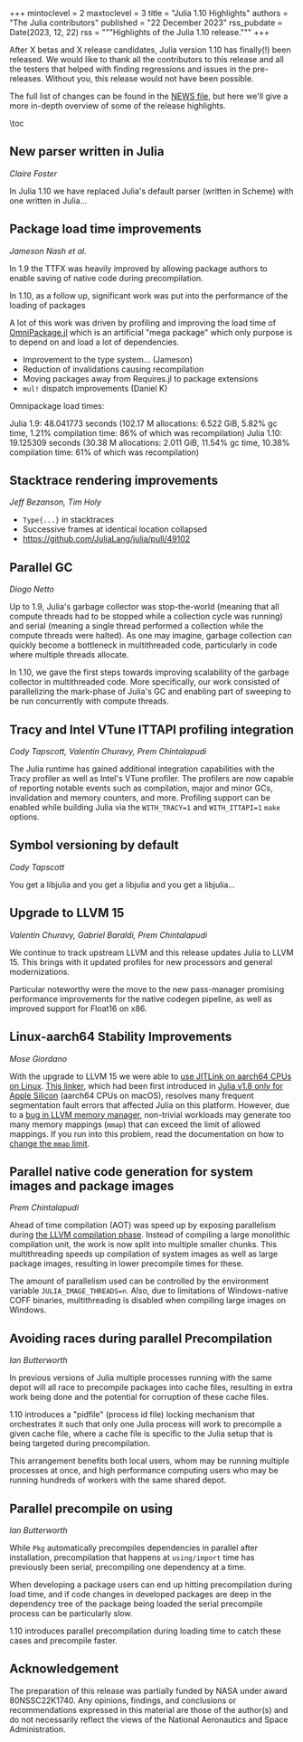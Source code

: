 +++
mintoclevel = 2
maxtoclevel = 3
title = "Julia 1.10 Highlights"
authors = "The Julia contributors"
published = "22 December 2023"
rss_pubdate = Date(2023, 12, 22)
rss = """Highlights of the Julia 1.10 release."""
+++


After X betas and X release candidates, Julia version 1.10 has finally(!) been released. We would like to thank all the contributors to this release and all the testers that helped with finding regressions and issues in the pre-releases. Without you, this release would not have been possible.

The full list of changes can be found in the [NEWS file](https://github.com/JuliaLang/julia/blob/release-1.10/NEWS.md), but here we'll give a more in-depth overview of some of the release highlights.

\toc

## New parser written in Julia

*Claire Foster*

In Julia 1.10 we have replaced Julia's default parser (written in Scheme) with one written in Julia...

## Package load time improvements

*Jameson Nash et al.*

In 1.9 the TTFX was heavily improved by allowing package authors to enable saving of native code during precompilation.

In 1.10, as a follow up, significant work was put into the performance of the loading of packages

A lot of this work was driven by profiling and improving the load time of [OmniPackage.jl](https://github.com/JuliaComputing/OmniPackage.jl) which is an artificial "mega package" which only purpose is to depend on and load a lot of dependencies.

- Improvement to the type system... (Jameson)
- Reduction of invalidations causing recompilation
- Moving packages away from Requires.jl to package extensions
- `mul!` dispatch improvements (Daniel K)

Omnipackage load times:

Julia 1.9: 48.041773 seconds (102.17 M allocations: 6.522 GiB, 5.82% gc time, 1.21% compilation time: 86% of which was recompilation)
Julia 1.10: 19.125309 seconds (30.38 M allocations: 2.011 GiB, 11.54% gc time, 10.38% compilation time: 61% of which was recompilation)

## Stacktrace rendering improvements

*Jeff Bezanson, Tim Holy*

- `Type{...}` in stacktraces
- Successive frames at identical location collapsed
- https://github.com/JuliaLang/julia/pull/49102


## Parallel GC

*Diogo Netto*

Up to 1.9, Julia's garbage collector was stop-the-world (meaning that all compute threads had to be stopped while a collection cycle was running) and serial (meaning a single thread performed a collection while the compute threads were halted). As one may imagine, garbage collection can quickly become a bottleneck in multithreaded code, particularly in code where multiple threads allocate.

In 1.10, we gave the first steps towards improving scalability of the garbage collector in multithreaded code. More specifically, our work consisted of parallelizing the mark-phase of Julia's GC and enabling part of sweeping to be run concurrently with compute threads.

## Tracy and Intel VTune ITTAPI profiling integration

*Cody Tapscott, Valentin Churavy, Prem Chintalapudi*

The Julia runtime has gained additional integration capabilities with the Tracy profiler as well as Intel's VTune profiler. The profilers are now capable of reporting notable events such as compilation, major and minor GCs, invalidation and memory counters, and more. Profiling support can be enabled while building Julia via the `WITH_TRACY=1` and `WITH_ITTAPI=1` `make` options.

<Screenshot Tracy> </Screenshot>

<Screenshot VTune></Screenshot>

## Symbol versioning by default

*Cody Tapscott*

You get a libjulia and you get a libjulia and you get a libjulia...

## Upgrade to LLVM 15

*Valentin Churavy, Gabriel Baraldi, Prem Chintalapudi*

We continue to track upstream LLVM and this release updates Julia to LLVM 15. This brings with it updated profiles for new processors and general modernizations.

Particular noteworthy were the move to the new pass-manager promising performance improvements for the native codegen pipeline, as well as
improved support for Float16 on x86.

## Linux-aarch64 Stability Improvements

*Mose Giordano*

With the upgrade to LLVM 15 we were able to [use JITLink on aarch64 CPUs on Linux](https://github.com/JuliaLang/julia/pull/49745).  [This linker](https://llvm.org/docs/JITLink.html), which had been first introduced in [Julia v1.8 only for Apple Silicon](https://julialang.org/blog/2022/08/julia-1.8-highlights/#improved_support_for_apple_silicon) (aarch64 CPUs on macOS), resolves many frequent segmentation fault errors that affected Julia on this platform.  However, due to a [bug in LLVM memory manager](https://github.com/llvm/llvm-project/issues/63236), non-trivial workloads may generate too many memory mappings (`mmap`) that can exceed the limit of allowed mappings.  If you run into this problem, read the documentation on how to [change the `mmap` limit](https://docs.julialang.org/en/v1.10.0/devdocs/build/arm/#AArch64-(ARMv8)).

## Parallel native code generation for system images and package images

*Prem Chintalapudi*

Ahead of time compilation (AOT) was speed up by exposing parallelism during [the LLVM compilation phase](https://github.com/JuliaLang/julia/pull/47797). Instead of compiling a large monolithic compilation unit, the work is now split into multiple smaller chunks. This multithreading speeds up compilation of system images as well as large package images, resulting in lower precompile times for these.

The amount of parallelism used can be controlled by the environment variable `JULIA_IMAGE_THREADS=n`. Also, due to limitations of Windows-native COFF binaries, multithreading is disabled when compiling large images on Windows.

## Avoiding races during parallel Precompilation

*Ian Butterworth*

In previous versions of Julia multiple processes running with the same depot will all race to precompile packages into cache files, resulting in extra work being done and the potential for corruption of these cache files.

1.10 introduces a "pidfile" (process id file) locking mechanism that orchestrates it such that only one Julia process will work to precompile a given cache file, where a cache file is specific to the Julia setup that is being targeted during precompilation.

This arrangement benefits both local users, whom may be running multiple processes at once, and high performance computing users who may be running hundreds of workers with the same shared depot.

## Parallel precompile on using

*Ian Butterworth*

While `Pkg` automatically precompiles dependencies in parallel after installation, precompilation  that happens at `using/import` time has previously been serial, precompiling one dependency at a time.

When developing a package users can end up hitting precompilation during load time, and if code changes in developed packages are deep in the dependency tree of the package being loaded the serial precompile process can be particularly slow.

1.10 introduces parallel precompilation during loading time to catch these cases and precompile faster.

## Acknowledgement

The preparation of this release was partially funded by NASA under award 80NSSC22K1740. Any opinions, findings, and conclusions or recommendations expressed in this material are those of the author(s) and do not necessarily reflect the views of the National Aeronautics and Space Administration.
